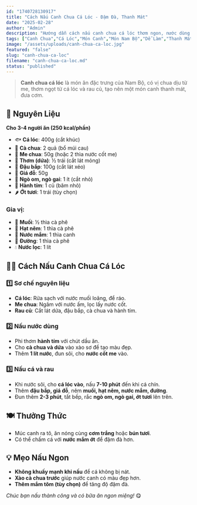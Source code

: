 ```yaml
---
id: "1740728130917"
title: "Cách Nấu Canh Chua Cá Lóc - Đậm Đà, Thanh Mát"
date: "2025-02-28"
author: "Admin"
description: "Hướng dẫn cách nấu canh chua cá lóc thơm ngon, nước dùng chua ngọt thanh mát, cá lóc mềm ngọt, chuẩn vị Nam Bộ."
tags: ["Canh Chua","Cá Lóc","Món Canh","Món Nam Bộ","Dễ Làm","Thanh Mát"]
image: "/assets/uploads/canh-chua-ca-loc.jpg"
featured: "false"
slug: "canh-chua-ca-loc"
filename: "canh-chua-ca-loc.md"
status: "published"
---
```

> **Canh chua cá lóc** là món ăn đặc trưng của Nam Bộ, có vị chua dịu từ me, thơm ngọt từ cá lóc và rau củ, tạo nên một món canh thanh mát, đưa cơm.  

## 🛒 **Nguyên Liệu**  
**Cho 3-4 người ăn (250 kcal/phần)**  

- 🐟 **Cá lóc**: 400g (cắt khúc)  
- 🍅 **Cà chua**: 2 quả (bổ múi cau)  
- 🥭 **Me chua**: 50g (hoặc 2 thìa nước cốt me)  
- 🍍 **Thơm (dứa)**: ½ trái (cắt lát mỏng)  
- 🫘 **Đậu bắp**: 100g (cắt lát xéo)  
- 🌱 **Giá đỗ**: 50g  
- 🌿 **Ngò om, ngò gai**: 1 ít (cắt nhỏ)  
- 🧅 **Hành tím**: 1 củ (băm nhỏ)  
- 🌶️ **Ớt tươi**: 1 trái (tùy chọn)  

### Gia vị:  
- 🧂 **Muối**: ½ thìa cà phê  
- 🍚 **Hạt nêm**: 1 thìa cà phê  
- 🥄 **Nước mắm**: 1 thìa canh  
- 🍯 **Đường**: 1 thìa cà phê  
- 💧 **Nước lọc**: 1 lít  

## 👩‍🍳 **Cách Nấu Canh Chua Cá Lóc**  

### 1️⃣ **Sơ chế nguyên liệu**  
- **Cá lóc**: Rửa sạch với nước muối loãng, để ráo.  
- **Me chua**: Ngâm với nước ấm, lọc lấy nước cốt.  
- **Rau củ**: Cắt lát dứa, đậu bắp, cà chua và hành tím.  

### 2️⃣ **Nấu nước dùng**  
- Phi thơm **hành tím** với chút dầu ăn.  
- Cho **cà chua và dứa** vào xào sơ để tạo màu đẹp.  
- Thêm **1 lít nước**, đun sôi, cho **nước cốt me** vào.  

### 3️⃣ **Nấu cá và rau**  
- Khi nước sôi, cho **cá lóc vào**, nấu **7-10 phút** đến khi cá chín.  
- Thêm **đậu bắp, giá đỗ**, nêm **muối, hạt nêm, nước mắm, đường**.  
- Đun thêm **2-3 phút**, tắt bếp, rắc **ngò om, ngò gai, ớt tươi** lên trên.  

## 🍽️ **Thưởng Thức**  
- Múc canh ra tô, ăn nóng cùng **cơm trắng** hoặc **bún tươi**.  
- Có thể chấm cá với **nước mắm ớt** để đậm đà hơn.  

## 💡 **Mẹo Nấu Ngon**  
- **Không khuấy mạnh khi nấu** để cá không bị nát.  
- **Xào cà chua trước** giúp nước canh có màu đẹp hơn.  
- **Thêm mắm tôm (tùy chọn)** để tăng độ đậm đà.  

*Chúc bạn nấu thành công và có bữa ăn ngon miệng!* 😋